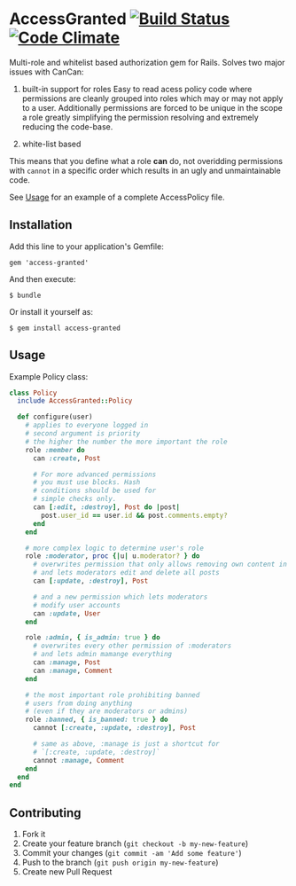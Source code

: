 # AccessGranted [![Build Status](https://travis-ci.org/pokonski/access-granted.png?branch=master)](https://travis-ci.org/pokonski/access-granted) [![Code Climate](https://codeclimate.com/github/pokonski/access-granted.png)](https://codeclimate.com/github/pokonski/access-granted)

Multi-role and whitelist based authorization gem for Rails. Solves two major issues with CanCan:

1. built-in support for roles 
  Easy to read acess policy code where permissions are cleanly grouped into roles which may or may not apply to a user.
  Additionally permissions are forced to be unique in the scope a role greatly simplifying the
  permission resolving and extremely reducing the code-base.

2. white-list based

  This means that you define what a role **can** do, 
  not overidding permissions with `cannot` in a specific order which results in an ugly and unmaintainable code.
  
See [Usage](#usage) for an example of a complete AccessPolicy file.

## Installation

Add this line to your application's Gemfile:

    gem 'access-granted'

And then execute:

    $ bundle

Or install it yourself as:

    $ gem install access-granted

## Usage

Example Policy class:

```ruby
class Policy
  include AccessGranted::Policy

  def configure(user)
    # applies to everyone logged in
    # second argument is priority
    # the higher the number the more important the role
    role :member do
      can :create, Post

      # For more advanced permissions
      # you must use blocks. Hash
      # conditions should be used for
      # simple checks only.
      can [:edit, :destroy], Post do |post|
        post.user_id == user.id && post.comments.empty?
      end
    end

    # more complex logic to determine user's role
    role :moderator, proc {|u| u.moderator? } do
      # overwrites permission that only allows removing own content in :member
      # and lets moderators edit and delete all posts
      can [:update, :destroy], Post

      # and a new permission which lets moderators
      # modify user accounts
      can :update, User
    end

    role :admin, { is_admin: true } do
      # overwrites every other permission of :moderators
      # and lets admin mamange everything
      can :manage, Post
      can :manage, Comment
    end

    # the most important role prohibiting banned
    # users from doing anything
    # (even if they are moderators or admins)
    role :banned, { is_banned: true } do
      cannot [:create, :update, :destroy], Post

      # same as above, :manage is just a shortcut for
      # `[:create, :update, :destroy]`
      cannot :manage, Comment
    end
  end
end
```

## Contributing

1. Fork it
2. Create your feature branch (`git checkout -b my-new-feature`)
3. Commit your changes (`git commit -am 'Add some feature'`)
4. Push to the branch (`git push origin my-new-feature`)
5. Create new Pull Request
